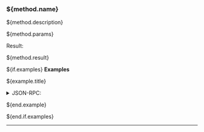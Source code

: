 ### ${method.name}

${method.description}

${method.params}

Result:

${method.result}

${if.examples}
**Examples**

${example.title}

<details>
  <summary>JSON-RPC:</summary>

Request:

```json
${example.jsonrpc}
```

Response:

```json
${example.response}
```

</details>

${end.example}

${end.if.examples}

---
